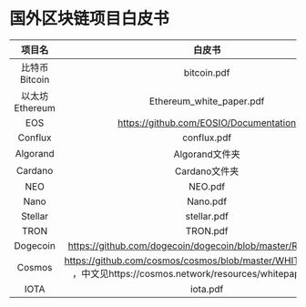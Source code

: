 # 国外区块链项目白皮书

|     项目名      |                            白皮书                            |
| :-------------: | :----------------------------------------------------------: |
| 比特币 Bitcoin  |                         bitcoin.pdf                          |
| 以太坊 Ethereum |                   Ethereum_white_paper.pdf                   |
|       EOS       |            https://github.com/EOSIO/Documentation            |
|     Conflux     |                         conflux.pdf                          |
|    Algorand     |                        Algorand文件夹                        |
|     Cardano     |                        Cardano文件夹                         |
|       NEO       |                           NEO.pdf                            |
|      Nano       |                           Nano.pdf                           |
|     Stellar     |                         stellar.pdf                          |
|      TRON       |                           TRON.pdf                           |
|    Dogecoin     |  https://github.com/dogecoin/dogecoin/blob/master/README.md  |
|     Cosmos      | https://github.com/cosmos/cosmos/blob/master/WHITEPAPER.md ，中文见https://cosmos.network/resources/whitepaper/zh-CN |
|      IOTA       |                           iota.pdf                           |